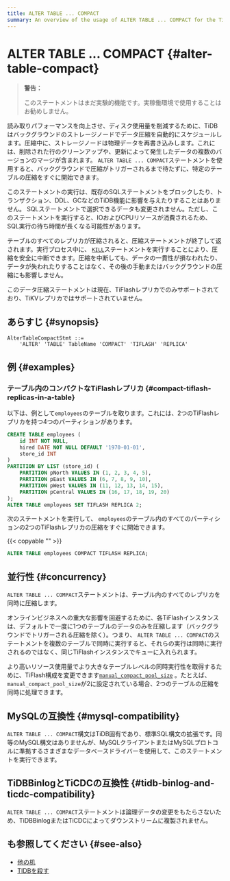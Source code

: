 ```yaml
---
title: ALTER TABLE ... COMPACT
summary: An overview of the usage of ALTER TABLE ... COMPACT for the TiDB database.
---
```


# ALTER TABLE ... COMPACT {#alter-table-compact}

> **警告：**
>
> このステートメントはまだ実験的機能です。実稼働環境で使用することはお勧めしません。

読み取りパフォーマンスを向上させ、ディスク使用量を削減するために、TiDBはバックグラウンドのストレージノードでデータ圧縮を自動的にスケジュールします。圧縮中に、ストレージノードは物理データを再書き込みします。これには、削除された行のクリーンアップや、更新によって発生したデータの複数のバージョンのマージが含まれます。 `ALTER TABLE ... COMPACT`ステートメントを使用すると、バックグラウンドで圧縮がトリガーされるまで待たずに、特定のテーブルの圧縮をすぐに開始できます。

このステートメントの実行は、既存のSQLステートメントをブロックしたり、トランザクション、DDL、GCなどのTiDB機能に影響を与えたりすることはありません。 SQLステートメントで選択できるデータも変更されません。ただし、このステートメントを実行すると、IOおよびCPUリソースが消費されるため、SQL実行の待ち時間が長くなる可能性があります。

テーブルのすべてのレプリカが圧縮されると、圧縮ステートメントが終了して返されます。実行プロセス中に、 [`KILL`](/sql-statements/sql-statement-kill.md)ステートメントを実行することにより、圧縮を安全に中断できます。圧縮を中断しても、データの一貫性が損なわれたり、データが失われたりすることはなく、その後の手動またはバックグラウンドの圧縮にも影響しません。

このデータ圧縮ステートメントは現在、TiFlashレプリカでのみサポートされており、TiKVレプリカではサポートされていません。

## あらすじ {#synopsis}

```ebnf+diagram
AlterTableCompactStmt ::=
    'ALTER' 'TABLE' TableName 'COMPACT' 'TIFLASH' 'REPLICA'
```

## 例 {#examples}

### テーブル内のコンパクトなTiFlashレプリカ {#compact-tiflash-replicas-in-a-table}

以下は、例として`employees`のテーブルを取ります。これには、2つのTiFlashレプリカを持つ4つのパーティションがあります。

```sql
CREATE TABLE employees (
    id INT NOT NULL,
    hired DATE NOT NULL DEFAULT '1970-01-01',
    store_id INT
)
PARTITION BY LIST (store_id) (
    PARTITION pNorth VALUES IN (1, 2, 3, 4, 5),
    PARTITION pEast VALUES IN (6, 7, 8, 9, 10),
    PARTITION pWest VALUES IN (11, 12, 13, 14, 15),
    PARTITION pCentral VALUES IN (16, 17, 18, 19, 20)
);
ALTER TABLE employees SET TIFLASH REPLICA 2;
```

次のステートメントを実行して、 `employees`のテーブル内のすべてのパーティションの2つのTiFlashレプリカの圧縮をすぐに開始できます。

{{< copyable "" >}}

```sql
ALTER TABLE employees COMPACT TIFLASH REPLICA;
```

## 並行性 {#concurrency}

`ALTER TABLE ... COMPACT`ステートメントは、テーブル内のすべてのレプリカを同時に圧縮します。

オンラインビジネスへの重大な影響を回避するために、各TiFlashインスタンスは、デフォルトで一度に1つのテーブルのデータのみを圧縮します（バックグラウンドでトリガーされる圧縮を除く）。つまり、 `ALTER TABLE ... COMPACT`のステートメントを複数のテーブルで同時に実行すると、それらの実行は同時に実行されるのではなく、同じTiFlashインスタンスでキューに入れられます。

より高いリソース使用量でより大きなテーブルレベルの同時実行性を取得するために、TiFlash構成を変更できます[`manual_compact_pool_size`](/tiflash/tiflash-configuration.md) 。たとえば、 `manual_compact_pool_size`が2に設定されている場合、2つのテーブルの圧縮を同時に処理できます。

## MySQLの互換性 {#mysql-compatibility}

`ALTER TABLE ... COMPACT`構文はTiDB固有であり、標準SQL構文の拡張です。同等のMySQL構文はありませんが、MySQLクライアントまたはMySQLプロトコルに準拠するさまざまなデータベースドライバーを使用して、このステートメントを実行できます。

## TiDBBinlogとTiCDCの互換性 {#tidb-binlog-and-ticdc-compatibility}

`ALTER TABLE ... COMPACT`ステートメントは論理データの変更をもたらさないため、TiDBBinlogまたはTiCDCによってダウンストリームに複製されません。

## も参照してください {#see-also}

-   [他の机](/sql-statements/sql-statement-alter-table.md)
-   [TIDBを殺す](/sql-statements/sql-statement-kill.md)
